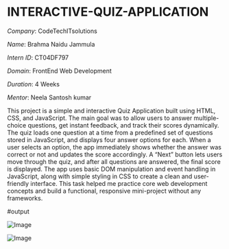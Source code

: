# INTERACTIVE-QUIZ-APPLICATION

*Company*: CodeTechITsolutions

*Name*: Brahma Naidu Jammula

*Intern ID*: CT04DF797

*Domain*: FrontEnd Web Development

*Duration*: 4 Weeks

*Mentor*: Neela Santosh kumar

This project is a simple and interactive Quiz Application built using HTML, CSS, and JavaScript. The main goal was to allow users to answer multiple-choice questions, get instant feedback, and track their scores dynamically. The quiz loads one question at a time from a predefined set of questions stored in JavaScript, and displays four answer options for each. When a user selects an option, the app immediately shows whether the answer was correct or not and updates the score accordingly. A “Next” button lets users move through the quiz, and after all questions are answered, the final score is displayed. The app uses basic DOM manipulation and event handling in JavaScript, along with simple styling in CSS to create a clean and user-friendly interface. This task helped me practice core web development concepts and build a functional, responsive mini-project without any frameworks.

#output

![Image](https://github.com/user-attachments/assets/09981f5f-a10e-4091-8bae-c0273434392e)

![Image](https://github.com/user-attachments/assets/025a9549-5f24-46ce-98c3-2ce5426a29c7)
